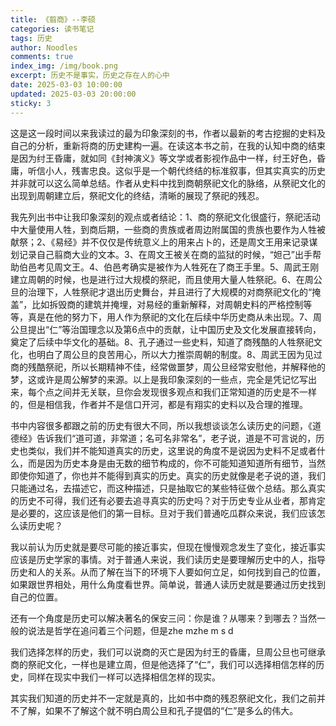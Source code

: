 ```yaml
---
title: 《翦商》--李硕
categories: 读书笔记
tags: 历史
author: Noodles
comments: true
index_img: /img/book.png
excerpt: 历史不是事实，历史之存在人的心中
date: 2025-03-03 10:00:00
updated: 2025-03-03 20:00:00
sticky: 3
---
```


这是这一段时间以来我读过的最为印象深刻的书，作者以最新的考古挖掘的史料及自己的分析，重新将商的历史建构一遍。在读这本书之前，在我的认知中商的结束是因为纣王昏庸，就如同《封神演义》等文学或者影视作品中一样，纣王好色，昏庸，听信小人，残害忠良。这似乎是一个朝代终结的标准叙事，但其实真实的历史并非就可以这么简单总结。作者从史料中找到商朝祭祀文化的脉络，从祭祀文化的出现到周朝建立后，祭祀文化的终结，清晰的展现了祭祀的残忍。

我先列出书中让我印象深刻的观点或者结论：1、商的祭祀文化很盛行，祭祀活动中大量使用人牲，到商后期，一些商的贵族或者周边附属国的贵族也要作为人牲被献祭；2、《易经》并不仅仅是传统意义上的用来占卜的，还是周文王用来记录谋划记录自己翦商大业的文本。3、在周文王被关在商的监狱的时候，“妲己”出手帮助伯邑考见周文王。4、伯邑考确实是被作为人牲死在了商王手里。5、周武王刚建立周朝的时候，也是进行过大规模的祭祀，而且使用大量人牲祭祀。6、在周公旦的治理下，人牲祭祀才退出历史舞台，并且进行了大规模的对商祭祀文化的“掩盖”，比如拆毁商的建筑并掩埋，对易经的重新解释，对周朝史料的严格控制等等，真是在他的努力下，用人作为祭祀的文化在后续中华历史商从未出现。7、周公旦提出“仁”等治国理念以及第6点中的贡献，让中国历史及文化发展直接转向，奠定了后续中华文化的基础。8、孔子通过一些史料，知道了商残酷的人牲祭祀文化，也明白了周公旦的良苦用心，所以大力推崇周朝的制度。8、周武王因为见过商的残酷祭祀，所以长期精神不佳，经常做噩梦，周公旦经常安慰他，并解释他的梦，这或许是周公解梦的来源。以上是我印象深刻的一些点，完全是凭记忆写出来，每个点之间并无关联，旦你会发现很多观点和我们正常知道的历史是不一样的，但是相信我，作者并不是信口开河，都是有翔实的史料以及合理的推理。

书中内容很多都跟之前的历史有很大不同，所以我想谈谈怎么读历史的问题，《道德经》告诉我们“道可道，非常道；名可名非常名”，老子说，道是不可言说的，历史也类似，我们并不能知道真实的历史，这里说的角度不是说因为史料不足或者什么，而是因为历史本身是由无数的细节构成的，你不可能知道知道所有细节，当然即使你知道了，你也并不能得到真实的历史。真实的历史就像是老子说的道，我们只能通过名，去描述它，而这种描述，只是抽取它的某些特征做个总结。那么真实的历史不可得，我们还有必要去追寻真实的历史吗？对于历史专业从业者，那肯定是必要的，这应该是他们的第一目标。旦对于我们普通吃瓜群众来说，我们应该怎么读历史呢？

我以前认为历史就是要尽可能的接近事实，但现在慢慢观念发生了变化，接近事实应该是历史学家的事情。对于普通人来说，我们读历史是要理解历史中的人，指导历史和人的关系。从而了解在当下的环境下人要如何立足，如何找到自己的位置，如果跟世界相处，用什么角度看世界。简单说，普通人读历史就是要通过历史找到自己的位置。

还有一个角度是历史可以解决著名的保安三问：你是谁？从哪来？到哪去？当然一般的说法是哲学在追问着三个问题，但是zhe mzhe m s d

我们选择怎样的历史，我们可以说商的灭亡是因为纣王的昏庸，旦周公旦也可继承商的祭祀文化，一样也是建立周，但是他选择了“仁”，我们可以选择相信怎样的历史，同样在现实中我们一样可以选择相信怎样的现实。

其实我们知道的历史并不一定就是真的，比如书中商的残忍祭祀文化，我们之前并不了解，如果不了解这个就不明白周公旦和孔子提倡的“仁”是多么的伟大。

